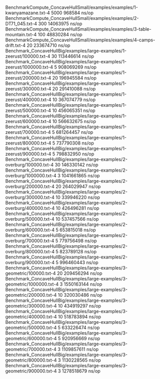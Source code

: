 BenchmarkCompute_ConcaveHullSmall/examples/examples/1-kwanyamazane.txt-4         	    5000	    968584 ns/op
BenchmarkCompute_ConcaveHullSmall/examples/examples/2-DT71_045.txt-4             	     300	  14063975 ns/op
BenchmarkCompute_ConcaveHullSmall/examples/examples/3-table-mountain.txt-4       	     100	  48830284 ns/op
BenchmarkCompute_ConcaveHullSmall/examples/examples/4-camps-drift.txt-4          	      20	 233674710 ns/op
Benchmark_ConcaveHullBig/examples/large-examples/1-zeerust/100000.txt-4          	      30	 113446614 ns/op
Benchmark_ConcaveHullBig/examples/large-examples/1-zeerust/1000000.txt-4         	       5	 908069269 ns/op
Benchmark_ConcaveHullBig/examples/large-examples/1-zeerust/200000.txt-4          	      20	 196945584 ns/op
Benchmark_ConcaveHullBig/examples/large-examples/1-zeerust/300000.txt-4          	      20	 291410088 ns/op
Benchmark_ConcaveHullBig/examples/large-examples/1-zeerust/400000.txt-4          	      10	 367074779 ns/op
Benchmark_ConcaveHullBig/examples/large-examples/1-zeerust/500000.txt-4          	      10	 456065351 ns/op
Benchmark_ConcaveHullBig/examples/large-examples/1-zeerust/600000.txt-4          	      10	 566632675 ns/op
Benchmark_ConcaveHullBig/examples/large-examples/1-zeerust/700000.txt-4          	       5	 681264457 ns/op
Benchmark_ConcaveHullBig/examples/large-examples/1-zeerust/800000.txt-4          	       5	 737790308 ns/op
Benchmark_ConcaveHullBig/examples/large-examples/1-zeerust/900000.txt-4          	       5	 798832950 ns/op
Benchmark_ConcaveHullBig/examples/large-examples/2-overburg/100000.txt-4         	      30	 146330142 ns/op
Benchmark_ConcaveHullBig/examples/large-examples/2-overburg/1000000.txt-4        	       3	1041661865 ns/op
Benchmark_ConcaveHullBig/examples/large-examples/2-overburg/200000.txt-4         	      20	 264029947 ns/op
Benchmark_ConcaveHullBig/examples/large-examples/2-overburg/300000.txt-4         	      10	 339946220 ns/op
Benchmark_ConcaveHullBig/examples/large-examples/2-overburg/400000.txt-4         	      10	 426496281 ns/op
Benchmark_ConcaveHullBig/examples/large-examples/2-overburg/500000.txt-4         	      10	 537457566 ns/op
Benchmark_ConcaveHullBig/examples/large-examples/2-overburg/600000.txt-4         	       5	 653815018 ns/op
Benchmark_ConcaveHullBig/examples/large-examples/2-overburg/700000.txt-4         	       5	 779756498 ns/op
Benchmark_ConcaveHullBig/examples/large-examples/2-overburg/800000.txt-4         	       5	 823789128 ns/op
Benchmark_ConcaveHullBig/examples/large-examples/2-overburg/900000.txt-4         	       5	 996460443 ns/op
Benchmark_ConcaveHullBig/examples/large-examples/3-geometric/100000.txt-4        	      20	 209456294 ns/op
Benchmark_ConcaveHullBig/examples/large-examples/3-geometric/1000000.txt-4       	       3	1550163144 ns/op
Benchmark_ConcaveHullBig/examples/large-examples/3-geometric/200000.txt-4        	      10	 320030486 ns/op
Benchmark_ConcaveHullBig/examples/large-examples/3-geometric/300000.txt-4        	      10	 434919297 ns/op
Benchmark_ConcaveHullBig/examples/large-examples/3-geometric/400000.txt-4        	      10	 518783894 ns/op
Benchmark_ConcaveHullBig/examples/large-examples/3-geometric/500000.txt-4        	       5	 633226474 ns/op
Benchmark_ConcaveHullBig/examples/large-examples/3-geometric/600000.txt-4        	       5	 920956669 ns/op
Benchmark_ConcaveHullBig/examples/large-examples/3-geometric/700000.txt-4        	       3	1109857611 ns/op
Benchmark_ConcaveHullBig/examples/large-examples/3-geometric/800000.txt-4        	       3	1130228565 ns/op
Benchmark_ConcaveHullBig/examples/large-examples/3-geometric/900000.txt-4        	       3	1278518679 ns/op
